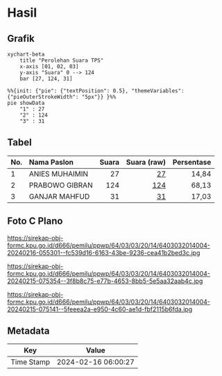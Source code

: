 # Hasil

## Grafik

```mermaid
xychart-beta
    title "Perolehan Suara TPS"
    x-axis [01, 02, 03]
    y-axis "Suara" 0 --> 124
    bar [27, 124, 31]
```

```mermaid
%%{init: {"pie": {"textPosition": 0.5}, "themeVariables": {"pieOuterStrokeWidth": "5px"}} }%%
pie showData
    "1" : 27
    "2" : 124
    "3" : 31
```

## Tabel

| No. | Nama Paslon    | Suara | Suara (raw) | Persentase |
|:--- |:-------------- | -----:| -----------:| ----------:|
| 1   | ANIES MUHAIMIN | 27    | [27][p-1]   | 14,84      |
| 2   | PRABOWO GIBRAN | 124   | [124][p-2]  | 68,13      |
| 3   | GANJAR MAHFUD  | 31    | [31][p-3]   | 17,03      |


[p-1]: https://github.com/gigit-pemilu/pemilu-2024-64-kalimantan-timur/blob/main/pilpres/hitung-suara/sub/64-kalimantan-timur/sub/03-berau/sub/03-sambaliung/sub/2014-tanjung-perangat/sub/004-tps/sub/paslon-1.txt
[p-2]: https://github.com/gigit-pemilu/pemilu-2024-64-kalimantan-timur/blob/main/pilpres/hitung-suara/sub/64-kalimantan-timur/sub/03-berau/sub/03-sambaliung/sub/2014-tanjung-perangat/sub/004-tps/sub/paslon-2.txt
[p-3]: https://github.com/gigit-pemilu/pemilu-2024-64-kalimantan-timur/blob/main/pilpres/hitung-suara/sub/64-kalimantan-timur/sub/03-berau/sub/03-sambaliung/sub/2014-tanjung-perangat/sub/004-tps/sub/paslon-3.txt

## Foto C Plano

https://sirekap-obj-formc.kpu.go.id/d666/pemilu/ppwp/64/03/03/20/14/6403032014004-20240216-055301--fc539d16-6163-43be-9236-cea41b2bed3c.jpg

https://sirekap-obj-formc.kpu.go.id/d666/pemilu/ppwp/64/03/03/20/14/6403032014004-20240215-075354--3f8b8c75-e77b-4653-8bb5-5e5aa32aab4c.jpg

https://sirekap-obj-formc.kpu.go.id/d666/pemilu/ppwp/64/03/03/20/14/6403032014004-20240215-075141--5feeea2a-e950-4c60-ae1d-fbf2115b6fda.jpg


## Metadata

| Key        | Value               |
| ---------- | ------------------- |
| Time Stamp | 2024-02-16 06:00:27 |



